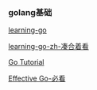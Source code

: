 ### golang基础

[learning-go](https://miek.nl/go/)

[learning-go-zh-凑合着看](https://github.com/mikespook/Learning-Go-zh-cn)

[Go Tutorial](https://tour.golang.org/welcome/1)

[Effective Go-必看](https://golang.org/doc/effective_go.html)